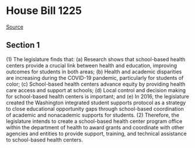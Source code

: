 # House Bill 1225

[Source](http://lawfilesext.leg.wa.gov/biennium/2021-22/Xml/Bills/House%20Bills/1225.xml)
## Section 1
(1) The legislature finds that:
(a) Research shows that school-based health centers provide a crucial link between health and education, improving outcomes for students in both areas;
(b) Health and academic disparities are increasing during the COVID-19 pandemic, particularly for students of color;
(c) School-based health centers advance equity by providing health care access and support at schools;
(d) Local control and decision making for school-based health centers is important; and
(e) In 2016, the legislature created the Washington integrated student supports protocol as a strategy to close educational opportunity gaps through school-based coordination of academic and nonacademic supports for students.
(2) Therefore, the legislature intends to create a school-based health center program office within the department of health to award grants and coordinate with other agencies and entities to provide support, training, and technical assistance to school-based health centers.
